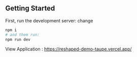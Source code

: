 ## Getting Started

First, run the development server:
change
```bash
npm i
# and them run:
npm run dev
```
View Application : https://reshaped-demo-taupe.vercel.app/
